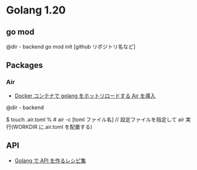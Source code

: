 # Golang 1.20

## go mod

@dir - backend
go mod init [github リポジトリ名など]

## Packages

### Air

- [Docker コンテナで golang をホットリロードする Air を導入](https://zenn.dev/ajapa/articles/bc399c7e4c0def)

@dir - backend

$ touch .air.toml
% # air -c [toml ファイル名] // 設定ファイルを指定して air 実行(WORKDIR に.air.toml を配置する)

## API

- [Golang で API を作るレシピ集](https://qiita.com/2san/items/7fd4fc50e01dd5b994d2)
